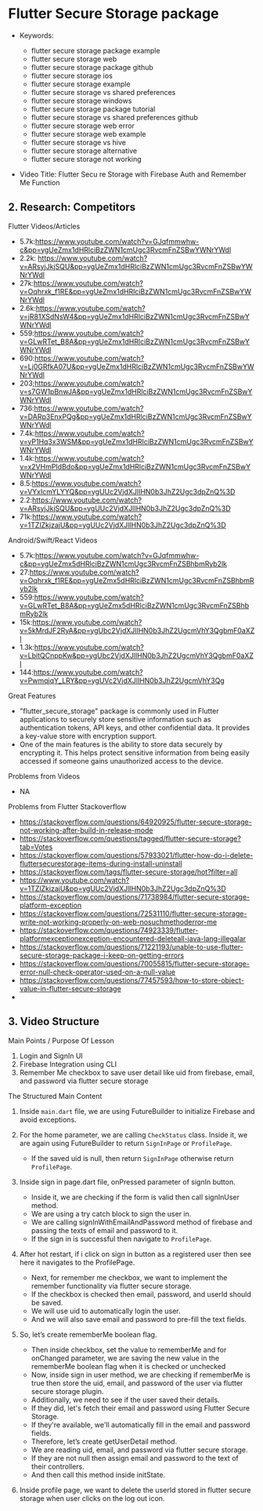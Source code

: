 # Flutter Secure Storage package

- Keywords:
    - flutter secure storage package example
    - flutter secure storage web
    - flutter secure storage package github
    - flutter secure storage ios
    - flutter secure storage example
    - flutter secure storage vs shared preferences
    - flutter secure storage windows
    - flutter secure storage package tutorial
    - flutter secure storage vs shared preferences github
    - flutter secure storage web error
    - flutter secure storage web example
    - flutter secure storage vs hive
    - flutter secure storage alternative
    - flutter secure storage not working

- Video Title: Flutter Secu re Storage with Firebase Auth and Remember Me Function

## 2. Research: Competitors

Flutter Videos/Articles

- 5.7k:https://www.youtube.com/watch?v=GJqfmmwhw-c&pp=ygUeZmx1dHRlciBzZWN1cmUgc3RvcmFnZSBwYWNrYWdl
- 2.2k: https://www.youtube.com/watch?v=ARsyjJkjSQU&pp=ygUeZmx1dHRlciBzZWN1cmUgc3RvcmFnZSBwYWNrYWdl
- 27k:https://www.youtube.com/watch?v=Oqhrxk_f1RE&pp=ygUeZmx1dHRlciBzZWN1cmUgc3RvcmFnZSBwYWNrYWdl
- 2.6k:https://www.youtube.com/watch?v=jR81XSdNsW4&pp=ygUeZmx1dHRlciBzZWN1cmUgc3RvcmFnZSBwYWNrYWdl
- 559:https://www.youtube.com/watch?v=GLwRTet_B8A&pp=ygUeZmx1dHRlciBzZWN1cmUgc3RvcmFnZSBwYWNrYWdl
- 690:https://www.youtube.com/watch?v=Lj0GRfkA07U&pp=ygUeZmx1dHRlciBzZWN1cmUgc3RvcmFnZSBwYWNrYWdl
- 203;https://www.youtube.com/watch?v=s7GW1pBnwJA&pp=ygUeZmx1dHRlciBzZWN1cmUgc3RvcmFnZSBwYWNrYWdl
- 736:https://www.youtube.com/watch?v=DARp3EnxPQg&pp=ygUeZmx1dHRlciBzZWN1cmUgc3RvcmFnZSBwYWNrYWdl
- 7.4k:https://www.youtube.com/watch?v=yP1Hq3x3WSM&pp=ygUeZmx1dHRlciBzZWN1cmUgc3RvcmFnZSBwYWNrYWdl
- 1.4k:https://www.youtube.com/watch?v=x2VHmPIdBdo&pp=ygUeZmx1dHRlciBzZWN1cmUgc3RvcmFnZSBwYWNrYWdl
- 8.5:https://www.youtube.com/watch?v=VYxIcmYLYYQ&pp=ygUUc2VjdXJlIHN0b3JhZ2Ugc3dpZnQ%3D
- 2.2:https://www.youtube.com/watch?v=ARsyjJkjSQU&pp=ygUUc2VjdXJlIHN0b3JhZ2Ugc3dpZnQ%3D
- 71k:https://www.youtube.com/watch?v=1TZlZkjzajU&pp=ygUUc2VjdXJlIHN0b3JhZ2Ugc3dpZnQ%3D

Android/Swift/React Videos

- 5.7k:https://www.youtube.com/watch?v=GJqfmmwhw-c&pp=ygUeZmx5dHRlciBzZWN1cmUgc3RvcmFnZSBhbmRyb2lk
- 27:https://www.youtube.com/watch?v=Oqhrxk_f1RE&pp=ygUeZmx5dHRlciBzZWN1cmUgc3RvcmFnZSBhbmRyb2lk
- 559:https://www.youtube.com/watch?v=GLwRTet_B8A&pp=ygUeZmx5dHRlciBzZWN1cmUgc3RvcmFnZSBhbmRyb2lk
- 15k:https://www.youtube.com/watch?v=5kMrdJF2RyA&pp=ygUbc2VjdXJlIHN0b3JhZ2UgcmVhY3QgbmF0aXZl
- 1.3k:https://www.youtube.com/watch?v=LbitQCnppKw&pp=ygUbc2VjdXJlIHN0b3JhZ2UgcmVhY3QgbmF0aXZl
- 144:https://www.youtube.com/watch?v=PwmqjqY_LRY&pp=ygUVc2VjdXJlIHN0b3JhZ2UgcmVhY3Qg

Great Features

- "flutter_secure_storage" package is commonly used in Flutter applications to securely store
  sensitive information such as authentication tokens, API keys, and other confidential data. It
  provides a key-value store with encryption support.
- One of the main features is the ability to store data securely by encrypting it. This helps
  protect sensitive information from being easily accessed if someone gains unauthorized access to
  the device.

Problems from Videos

- NA

Problems from Flutter Stackoverflow

- https://stackoverflow.com/questions/64920925/flutter-secure-storage-not-working-after-build-in-release-mode
- https://stackoverflow.com/questions/tagged/flutter-secure-storage?tab=Votes
- https://stackoverflow.com/questions/57933021/flutter-how-do-i-delete-fluttersecurestorage-items-during-install-uninstall
- https://stackoverflow.com/tags/flutter-secure-storage/hot?filter=all
- https://www.youtube.com/watch?v=1TZlZkjzajU&pp=ygUUc2VjdXJlIHN0b3JhZ2Ugc3dpZnQ%3D
- https://stackoverflow.com/questions/71738984/flutter-secure-storage-platform-exception
- https://stackoverflow.com/questions/72531110/flutter-secure-storage-write-not-working-properly-on-web-nosuchmethoderror-me
- https://stackoverflow.com/questions/74923339/flutter-platformexceptionexception-encountered-deleteall-java-lang-illegalar
- https://stackoverflow.com/questions/71221193/unable-to-use-flutter-secure-storage-package-i-keep-on-getting-errors
- https://stackoverflow.com/questions/70055815/flutter-secure-storage-error-null-check-operator-used-on-a-null-value
- https://stackoverflow.com/questions/77457593/how-to-store-object-value-in-flutter-secure-storage
-

## 3. Video Structure

Main Points / Purpose Of Lesson

1. Login and SignIn UI
2. Firebase Integration using CLI
3. Remember Me checkbox to save user detail like uid from firebase, email, and password via flutter
   secure storage

The Structured Main Content

1. Inside `main.dart` file, we are using FutureBuilder to initialize Firebase and avoid exceptions.
2. For the home parameter, we are calling `CheckStatus` class. Inside it, we are again using
   FutureBuilder to return `SignInPage` or `ProfilePage`.
    - If the saved uid is null, then return `SignInPage` otherwise return `ProfilePage`.
3. Inside sign in page.dart file, onPressed parameter of signIn button.
    - Inside it, we are checking if the form is valid then call signInUser method.
    - We are using a try catch block to sign the user in.
    - We are calling signInWithEmailAndPassword method of firebase and passing the texts of email
      and password to it.
    - If the sign in is successful then navigate to `ProfilePage`.
4. After hot restart, if i click on sign in button as a registered user then see here it navigates
   to the ProfilePage.
    - Next, for remember me checkbox, we want to implement the remember functionality via flutter
      secure storage.
    - If the checkbox is checked then email, password, and userId should be saved.
    - We will use uid to automatically login the user.
    - And we will also save email and password to pre-fill the text fields.
5. So, let’s create rememberMe boolean flag.
    - Then inside checkbox, set the value to rememberMe and for onChanged parameter, we are saving
      the new value in the rememberMe boolean flag when it is checked or unchecked
    - Now, inside sign in user method, we are checking if rememberMe is true then store the uid,
      email, and password of the user via flutter secure storage plugin.
    - Additionally, we need to see if the user saved their details.
    - If they did, let's fetch their email and password using Flutter Secure Storage.
    - If they're available, we'll automatically fill in the email and password fields.
    - Therefore, let’s create getUserDetail method.
    - We are reading uid, email, and password via flutter secure storage.
    - If they are not null then assign email and password to the text of their controllers.
    - And then call this method inside initState.

6. Inside profile page, we want to delete the userId stored in flutter secure storage when user
   clicks on the log out icon.
